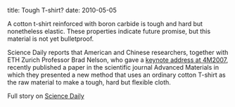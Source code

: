 title: Tough T-shirt?
date: 2010-05-05 

A cotton t-shirt reinforced with boron carbide is tough and hard but nonetheless elastic. These properties indicate future promise, but this material is not yet bulletproof.
<!--break-->
Science Daily reports that American and Chinese researchers, together with ETH Zurich Professor Brad Nelson, who gave a [keynote address at 4M2007](http://www.4m-net.org/KnowledgeBase/papers/PID380346), recently published a paper in the scientific journal Advanced Materials in which they presented a new method that uses an ordinary cotton T-shirt as the raw material to make a tough, hard but flexible cloth.

Full story on [Science Daily](http://www.sciencedaily.com/releases/2010/04/100416214943.htm)